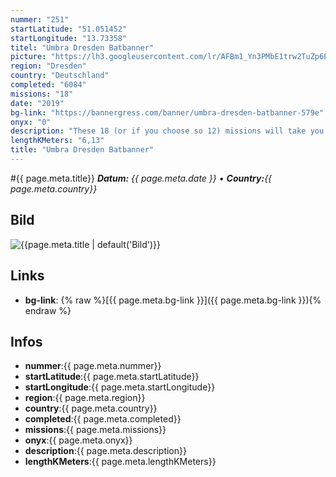 ```yaml
---
nummer: "251"
startLatitude: "51.051452"
startLongitude: "13.73358"
titel: "Umbra Dresden Batbanner"
picture: "https://lh3.googleusercontent.com/lr/AFBm1_Yn3PMbE1trw2TuZp6P28CsFfv7CKezwt4rkJB3yHMaIzwF13o2onKEvk-825LfVRa-Q8QWe7W-TUqTK542X7lrZCPiOrPF950I5jUYX7PWetnJFOWxO9ngRjKvGhphtEiq50GjQRJHjCYsrcQ_dDzKXHiPJ-MeZWWu0nVY1J2t-P8EcWTdRq2gfE8z2BJkHwFiVyke2JXwc_Dnymqgi6grWTTYoBDNz8vbcb7wu1fTklK6hIOdySOHgpfnj31qYBsyJR4XHCH57EJA7UNqXVoG7MHui-6CDX4ii0_JPPxYEEfSKFX_rIDHMLiIblt9pJEUcOPlXObFZ8n8nxhJgey7gIhPuh4U5vMkB2VN3-2cPpkorX2txKgMXq7CgKbucMZHx9utzLX1jb7lr1EkeEWT9GoZHK5vV_N4ny-iW6TMl_B_jCxG8eKY4hWUnKC6XVnJo98E_iXnEWCppmU7Un4uDF3h0BY3WlMihkJMg0DM1J_ce3UUDEmGhEpMExBY1h9TxynpdColEEL_8BFcBgsVMDBiuPMqMcgy_x4nZlaHBiLNSepSu43p0eNHVgVo6aRfnVUXlE8SXjs_69aUtDTZm-hIS1iYwATHJw9Ez0fif1A_rc6s-aeBLzegTVXCPBaN6LcKVsHrUwpkQLiDkRXakTy0hT939GtMnzrvMuvqny-q4vB4Rti_MQOgQDuXdCUO60r0KbUglriFTYmxyTCkxbdOfrhVFeZYZTsFG2q5b75GChY9d-u8Fr5mnaufc1TmDXZkJjgb678Db3Dhov01BP0Y6w2DJjBbVUgWyXg2H4LxBJL37pJ7EK3n72Wzpa6wTXOICXauA9peOwNWEnzTLNt-YJE"
region: "Dresden"
country: "Deutschland"
completed: "6084"
missions: "18"
date: "2019"
bg-link: "https://bannergress.com/banner/umbra-dresden-batbanner-579e"
onyx: "0"
description: "These 18 (or if you choose so 12) missions will take you straight to the place of the afterparty. Many thanks to all the agents who traveled to Dresden for Umbra Anomaly. Have a lot of fun!"
lengthKMeters: "6,13"
title: "Umbra Dresden Batbanner"
---
```


#{{ page.meta.title}}
_**Datum:** {{ page.meta.date }} • **Country:**{{ page.meta.country}}_

## Bild
![{{page.meta.title | default('Bild')}}]({{page.meta.picture}})

## Links
- **bg-link**: {% raw %}[{{ page.meta.bg-link }}]({{ page.meta.bg-link }}){% endraw %}

## Infos
- **nummer**:{{ page.meta.nummer}}
- **startLatitude**:{{ page.meta.startLatitude}}
- **startLongitude**:{{ page.meta.startLongitude}}
- **region**:{{ page.meta.region}}
- **country**:{{ page.meta.country}}
- **completed**:{{ page.meta.completed}}
- **missions**:{{ page.meta.missions}}
- **onyx**:{{ page.meta.onyx}}
- **description**:{{ page.meta.description}}
- **lengthKMeters**:{{ page.meta.lengthKMeters}}

